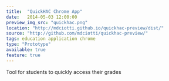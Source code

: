 ```yaml
---
title:  "QuickHAC Chrome App"
date:   2014-05-03 12:00:00
preview_img_src: "quickhac.png"
location: "http://mdciotti.github.io/quickhac-preview/dist/"
source: "http://github.com/mdciotti/quickhac-preview/"
tags: education application chrome
type: "Prototype"
available: true
feature: true
---
```


Tool for students to quickly access their grades
